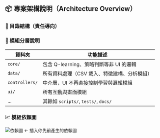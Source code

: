 ## 📦 專案架構說明（Architecture Overview）

### 🔧 目錄結構（責任導向）


### 📂 模組分層說明

| 資料夾       | 功能描述 |
|--------------|----------|
| `core/`       | 包含 Q-learning、策略判斷等非 UI 的邏輯 |
| `data/`       | 所有資料處理（CSV 載入、特徵建構、分析模組） |
| `controllers/` | 中介層，UI 不再直接控制學習與邏輯模組 |
| `ui/`         | 所有互動與畫面模組 |
| ...           | 其餘如 `scripts/`, `tests/`, `docs/` |

### 📈 模組依賴圖

![依賴圖](../main.svg)  ← 插入你先前產生的依賴圖


